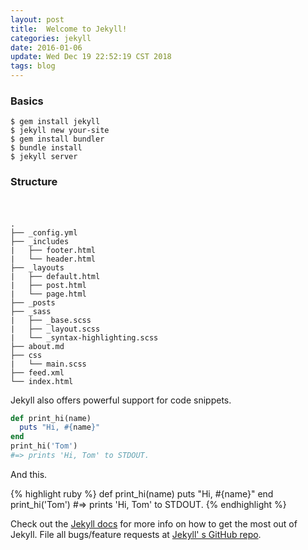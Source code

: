 ```yaml
---
layout: post
title:  Welcome to Jekyll!
categories: jekyll
date: 2016-01-06
update: Wed Dec 19 22:52:19 CST 2018
tags: blog
---
```


### Basics

    $ gem install jekyll     
    $ jekyll new your-site
    $ gem install bundler
    $ bundle install
    $ jekyll server

### Structure
　
```
.
├── _config.yml
├── _includes
|   ├── footer.html
|   └── header.html
├── _layouts
|   ├── default.html
|   ├── post.html
|   └── page.html
├── _posts
├── _sass
|   ├── _base.scss
|   ├── _layout.scss
|   └── _syntax-highlighting.scss
├── about.md
├── css
|   └── main.scss
├── feed.xml
└── index.html
```

Jekyll also offers powerful support for code snippets.


```ruby
def print_hi(name)
  puts "Hi, #{name}"
end
print_hi('Tom')
#=> prints 'Hi, Tom' to STDOUT.
```

And this.

{% highlight ruby %}
def print_hi(name)
  puts "Hi, #{name}"
end
print_hi('Tom')
#=> prints 'Hi, Tom' to STDOUT.
{% endhighlight %}

Check out the [Jekyll docs][jekyll-docs] for more info on how to get the most out of Jekyll. File all bugs/feature requests at [Jekyll' s GitHub repo][jekyll-gh].

[jekyll-docs]: https://jekyllrb.com/docs/home
[jekyll-gh]:   https://github.com/jekyll/jekyll
